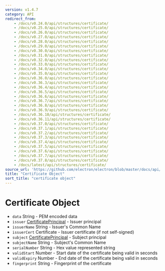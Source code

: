 ```yaml
---
version: v1.4.7
category: API
redirect_from:
    - /docs/v0.24.0/api/structures/certificate/
    - /docs/v0.25.0/api/structures/certificate/
    - /docs/v0.26.0/api/structures/certificate/
    - /docs/v0.27.0/api/structures/certificate/
    - /docs/v0.28.0/api/structures/certificate/
    - /docs/v0.29.0/api/structures/certificate/
    - /docs/v0.30.0/api/structures/certificate/
    - /docs/v0.31.0/api/structures/certificate/
    - /docs/v0.32.0/api/structures/certificate/
    - /docs/v0.33.0/api/structures/certificate/
    - /docs/v0.34.0/api/structures/certificate/
    - /docs/v0.35.0/api/structures/certificate/
    - /docs/v0.36.0/api/structures/certificate/
    - /docs/v0.36.3/api/structures/certificate/
    - /docs/v0.36.4/api/structures/certificate/
    - /docs/v0.36.5/api/structures/certificate/
    - /docs/v0.36.6/api/structures/certificate/
    - /docs/v0.36.7/api/structures/certificate/
    - /docs/v0.36.8/api/structures/certificate/
    - /docs/v0.36.9/api/structures/certificate/
    - /docs/v0.36.10/api/structures/certificate/
    - /docs/v0.36.11/api/structures/certificate/
    - /docs/v0.37.0/api/structures/certificate/
    - /docs/v0.37.1/api/structures/certificate/
    - /docs/v0.37.2/api/structures/certificate/
    - /docs/v0.37.3/api/structures/certificate/
    - /docs/v0.37.4/api/structures/certificate/
    - /docs/v0.37.5/api/structures/certificate/
    - /docs/v0.37.6/api/structures/certificate/
    - /docs/v0.37.7/api/structures/certificate/
    - /docs/v0.37.8/api/structures/certificate/
    - /docs/latest/api/structures/certificate/
source_url: 'https://github.com/electron/electron/blob/master/docs/api/structures/certificate.md'
title: "Certificate Object"
sort_title: "certificate object"
---
```


# Certificate Object

* `data` String - PEM encoded data
* `issuer` [CertificatePrincipal](http://electron.atom.io/docs/api/structures/certificate-principal) - Issuer principal
* `issuerName` String - Issuer's Common Name
* `issuerCert` Certificate - Issuer certificate (if not self-signed)
* `subject` [CertificatePrincipal](http://electron.atom.io/docs/api/structures/certificate-principal) - Subject principal
* `subjectName` String - Subject's Common Name
* `serialNumber` String - Hex value represented string
* `validStart` Number - Start date of the certificate being valid in seconds
* `validExpiry` Number - End date of the certificate being valid in seconds
* `fingerprint` String - Fingerprint of the certificate
